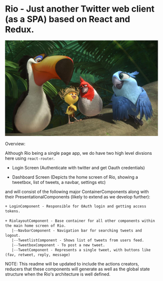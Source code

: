# Rio - Just another Twitter web client (as a SPA) based on React and Redux.

![Rio splash](public/rio_readme.jpg)



Overview: 

Although Rio being a single page app, we do have two high level divsions here using `react-router`.

+ Login Screen (Authenticate with twitter and get Oauth credentials)

+ Dashboard Screen (Depicts the home screen of Rio, showing a tweetbox, list of tweets, a navbar, settings etc)

and will consist of the following major ContainerComponents along with their PresentationalComponents (likely to extend as we develop further):
```
+ LoginComponent - Responsible for OAuth login and getting access tokens.

+ RiolayoutComponent - Base container for all other components within the main home screen of Rio.
   |--NavbarComponent - Navigation bar for searching tweets and logout.
   |--TweetlistComponent - Shows list of tweets from users feed.
   |--TweetboxComponent - To post a new tweet.
   |--TweetComponent - Represents a single tweet, with buttons like (fav, retweet, reply, message)
```

NOTE: This readme will be updated to include the actions creators, reducers that these components will generate as well as the global state structure when the Rio's architecture is well defined.
